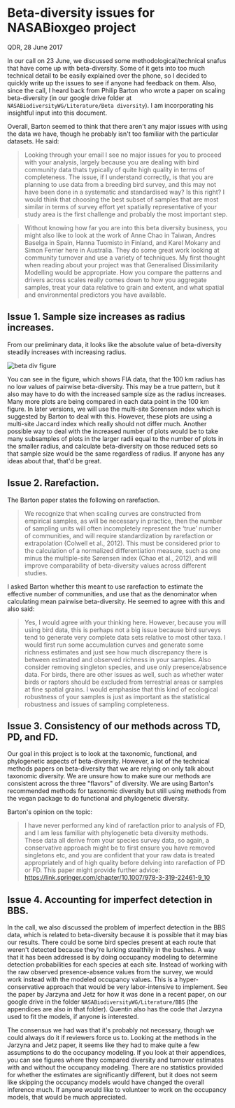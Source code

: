# Beta-diversity issues for NASABioxgeo project

QDR, 28 June 2017

In our call on 23 June, we discussed some methodological/technical snafus that have come up with beta-diversity. Some of it gets into too much technical detail to be easily explained over the phone, so I decided to quickly write up the issues to see if anyone had feedback on them. Also, since the call, I heard back from Philip Barton who wrote a paper on scaling beta-diversity (in our google drive folder at `NASABiodiversityWG/Literature/Beta diversity`). I am incorporating his insightful input into this document.

Overall, Barton seemed to think that there aren't any major issues with using the data we have, though he probably isn't too familiar with the particular datasets. He said:

> Looking through your email I see no major issues for you to proceed with your analysis, largely because you are dealing with bird community data thats typically of quite high quality in terms of completeness. The issue, if I understand correctly, is that you are planning to use data from a breeding bird survey, and this may not have been done in a systematic and standardised way? Is this right? I would think that choosing the best subset of samples that are most similar in terms of survey effort yet spatially representative of your study area is the first challenge and probably the most important step.

> Without knowing how far you are into this beta diversity business, you might also like to look at the work of Anne Chao in Taiwan, Andres Baselga in Spain, Hanna Tuomisto in Finland, and Karel Mokany and Simon Ferrier here in Australia. They do some great work looking at community turnover and use a variety of techniques. My first thought when reading about your project was that Generalised Dissimilarity Modelling would be appropriate. How you compare the patterns and drivers across scales really comes down to how you aggregate samples, treat your data relative to grain and extent, and what spatial and environmental predictors you have available.

## Issue 1. Sample size increases as radius increases.

From our preliminary data, it looks like the absolute value of beta-diversity steadily increases with increasing radius. 

![beta div figure](file:///C:\\Users\\Q\\google_drive\\NASABiodiversityWG\\Figures\\betadiv\\data_paper_maps\\fig2_bottomrow_fits.png)

You can see in the figure, which shows FIA data, that the 100 km radius has no low values of pairwise beta-diversity. This may be a true pattern, but it also may have to do with the increased sample size as the radius increases. Many more plots are being compared in each data point in the 100 km figure. In later versions, we will use the multi-site Sorensen index which is suggested by Barton to deal with this. However, these plots are using a multi-site Jaccard index which really should not differ much. Another possible way to deal with the increased number of plots would be to take many subsamples of plots in the larger radii equal to the number of plots in the smaller radius, and calculate beta-diversity on those reduced sets so that sample size would be the same regardless of radius. If anyone has any ideas about that, that'd be great.

## Issue 2. Rarefaction.

The Barton paper states the following on rarefaction.

> We recognize that when scaling curves are constructed from empirical samples, as will be necessary in practice, then the number of sampling units will often incompletely represent the ‘true’ number of communities, and will require standardization by rarefaction or extrapolation (Colwell et al., 2012). This must be considered prior to the calculation of a normalized differentiation measure, such as one minus the multiple-site Sørensen index (Chao et al., 2012), and will improve comparability of beta-diversity values across different studies.

I asked Barton whether this meant to use rarefaction to estimate the effective number of communities, and use that as the denominator when calculating mean pairwise beta-diversity. He seemed to agree with this and also said:

> Yes, I would agree with your thinking here. However, because you will using bird data, this is perhaps not a big issue because bird surveys tend to generate very complete data sets relative to most other taxa. I would first run some accumulation curves and generate some richness estimates and just see how much discrepancy there is between estimated and observed richness in your samples. Also consider removing singleton species, and use only presence/absence data. For birds, there are other issues as well, such as whether water birds or raptors should be excluded from terrestrial areas or samples at fine spatial grains. I would emphasise that this kind of ecological robustness of your samples is just as important as the statistical robustness and issues of sampling completeness.

## Issue 3. Consistency of our methods across TD, PD, and FD.

Our goal in this project is to look at the taxonomic, functional, and phylogenetic aspects of beta-diversity. However, a lot of the technical methods papers on beta-diversity that we are relying on only talk about taxonomic diversity. We are unsure how to make sure our methods are consistent across the three "flavors" of diversity. We are using Barton's recommended methods for taxonomic diversity but still using methods from the vegan package to do functional and phylogenetic diversity.

Barton's opinion on the topic:

> I have never performed any kind of rarefaction prior to analysis of FD, and I am less familiar with phylogenetic beta diversity methods. These data all derive from your species survey data, so again, a conservative approach might be to first ensure you have removed singletons etc, and you are confident that your raw data is treated appropriately and of high quality before delving into rarefaction of PD or FD. This paper might provide further advice: https://link.springer.com/chapter/10.1007/978-3-319-22461-9_10

## Issue 4. Accounting for imperfect detection in BBS.

In the call, we also discussed the problem of imperfect detection in the BBS data, which is related to beta-diversity because it is possible that it may bias our results. There could be some bird species present at each route that weren't detected because they're lurking stealthily in the bushes. A way that it has been addressed is by doing occupancy modeling to determine detection probabilities for each species at each site. Instead of working with the raw observed presence-absence values from the survey, we would work instead with the modeled occupancy values. This is a hyper-conservative approach that would be very labor-intensive to implement. See the paper by Jarzyna and Jetz for how it was done in a recent paper, on our google drive in the folder `NASABiodiversityWG/Literature/BBS` (the appendices are also in that folder). Quentin also has the code that Jarzyna used to fit the models, if anyone is interested.

The consensus we had was that it's probably not necessary, though we could always do it if reviewers force us to. Looking at the methods in the Jarzyna and Jetz paper, it seems like they had to make quite a few assumptions to do the occupancy modeling. If you look at their appendices, you can see figures where they compared diversity and turnover estimates with and without the occupancy modeling. There are no statistics provided for whether the estimates are significantly different, but it does not seem like skipping the occupancy models would have changed the overall inference much. If anyone would like to volunteer to work on the occupancy models, that would be much appreciated.